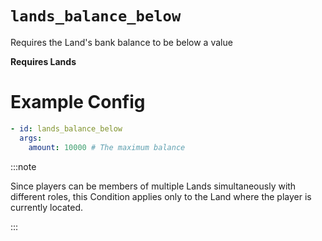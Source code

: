 # `lands_balance_below`

Requires the Land's bank balance to be below a value

**Requires Lands**
# Example Config
```yaml
- id: lands_balance_below
  args:
    amount: 10000 # The maximum balance
```

:::note  
  
Since players can be members of multiple Lands simultaneously with different roles, this Condition applies only to the Land where the player is currently located.

:::